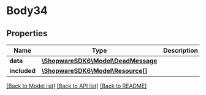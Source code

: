 # Body34

## Properties
Name | Type | Description | Notes
------------ | ------------- | ------------- | -------------
**data** | [**\ShopwareSDK6\Model\DeadMessage**](DeadMessage.md) |  | [optional] 
**included** | [**\ShopwareSDK6\Model\Resource[]**](Resource.md) |  | [optional] 

[[Back to Model list]](../../README.md#documentation-for-models) [[Back to API list]](../../README.md#documentation-for-api-endpoints) [[Back to README]](../../README.md)

